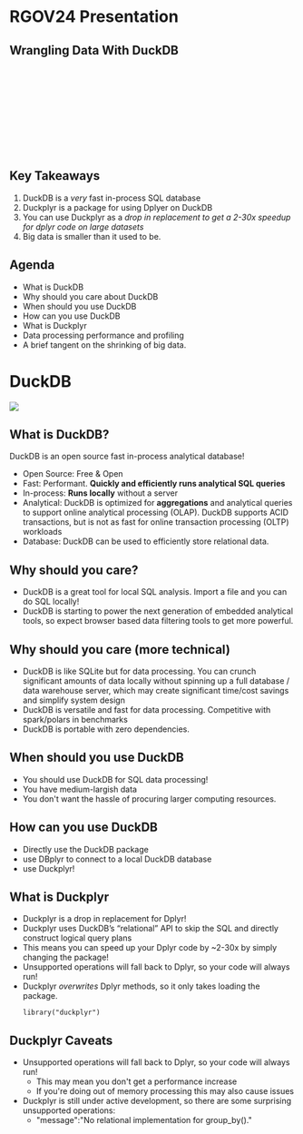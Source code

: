 # RGOV24 Presentation

## Wrangling Data With DuckDB
 
![Slides](Slideshttps://github.com/DataDrivenAngel/RGOV24/blob/main/Angel%2C%20Will%20RGOV24%20-%20Wrangling%20Data%20with%20DuckDB%20%F0%9F%A6%86.pdf)



## Key Takeaways 

1. DuckDB is a *very* fast in-process SQL database
2. Duckplyr is a package for using Dplyer on DuckDB
3. You can use Duckplyr as a *drop in replacement to get a 2-30x speedup for dplyr code on large datasets*
4. Big data is smaller than it used to be.

## Agenda
* What is DuckDB 
* Why should you care about DuckDB
* When should you use DuckDB
* How can you use DuckDB
* What is Duckplyr
* Data processing performance and profiling
* A brief tangent on the shrinking of big data.


# DuckDB
![](images/DuckDB.png)


## What is DuckDB?

DuckDB is an open source fast in-process analytical database!

* Open Source: Free & Open
* Fast: Performant. **Quickly and efficiently runs analytical SQL queries**
* In-process: **Runs locally** without a server
* Analytical: DuckDB is optimized for **aggregations** and analytical queries to support online analytical processing (OLAP). DuckDB supports ACID transactions, but is not as fast for online transaction processing (OLTP) workloads
* Database: DuckDB can be used to efficiently store relational data.


## Why should you care?
* DuckDB is a great tool for local SQL analysis. Import a file and you can do SQL locally!
* DuckDB is starting to power the next generation of embedded analytical tools, so expect browser based data filtering tools to get more powerful.

## Why should you care (more technical)
* DuckDB is like SQLite but for data processing. You can crunch significant amounts of data locally without spinning up a full database / data warehouse server, which may create significant time/cost savings and simplify system design
* DuckDB is versatile and fast for data processing. Competitive with spark/polars in benchmarks
* DuckDB is portable with zero dependencies.

##  When should you use DuckDB
* You should use DuckDB for SQL data processing!
* You have medium-largish data
* You don't want the hassle of procuring larger computing resources.

##  How can you use DuckDB
* Directly use the DuckDB package
* use DBplyr to connect to a local DuckDB database
* use Duckplyr!


## What is Duckplyr
* Duckplyr is a drop in replacement for Dplyr!
* Duckplyr uses DuckDB’s “relational” API to skip the SQL and directly construct logical query plans
* This means you can speed up your Dplyr code by ~2-30x by simply changing the package! 
* Unsupported operations will fall back to Dplyr, so your code will always run!
* Duckplyr *overwrites* Dplyr methods, so it only takes loading the package.
  ```
  library("duckplyr")
  ```

## Duckplyr Caveats
* Unsupported operations will fall back to Dplyr, so your code will always run!
  * This may mean you don't get a performance increase
  * If you're doing out of memory processing this may also cause issues
* Duckplyr is still under active development, so there are some surprising unsupported operations:
  * "message":"No relational implementation for group_by()."
  
